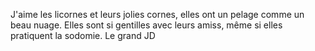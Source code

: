 J'aime les licornes et leurs jolies cornes, elles ont un pelage comme un beau nuage. 
Elles sont si gentilles avec leurs amiss, même si elles pratiquent la sodomie. 
Le grand JD